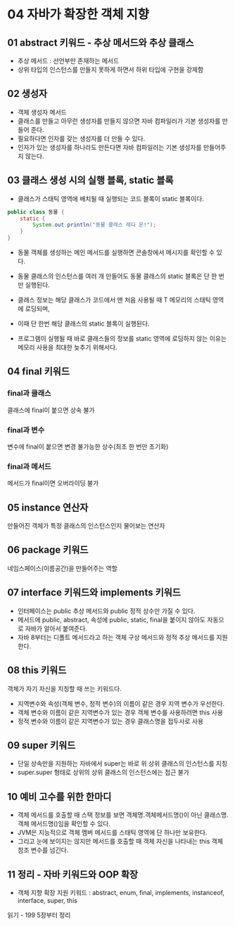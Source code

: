 # 04 자바가 확장한 객체 지향

## 01 abstract 키워드 - 추상 메서드와 추상 클래스
* 추상 메서드 : 선언부만 존재하는 메서드
* 상위 타입의 인스턴스를 만들지 못하게 하면서 하위 타입에 구현을 강제함

## 02 생성자
* 객체 생성자 메서드
* 클래스를 만들고 아무런 생성자를 만들지 않으면 자바 컴파일러가 기본 생성자를 만들어 준다.
* 필요하다면 인자를 갖는 생성자를 더 만들 수 있다.
* 인자가 있는 생성자를 하나라도 만든다면 자바 컴파일러는 기본 생성자를 만들어주지 않는다.

## 03 클래스 생성 시의 실행 블록, static 블록
* 클래스가 스태틱 영역에 배치될 때 실행되는 코드 블록이 static 블록이다.
```java
public class 동물 {
    static {
        System.out.println("동물 클래스 레디 온!");
    }
}
```
* 동물 객체를 생성하는 메인 메서드를 실행하면 콘솔창에서 메시지를 확인할 수 있다.
* 동물 클래스의 인스턴스를 여러 개 만들어도 동물 클래스의 static 블록은 단 한 번만 실행된다.

* 클래스 정보는 해당 클래스가 코드에서 맨 처음 사용될 때 T 메모리의 스태틱 영역에 로딩되며, 
* 이때 단 한번 해당 클래스의 static 블록이 실행된다.
* 프로그램이 실행될 때 바로 클래스들의 정보를 static 영역에 로딩하지 않는 이유는 메모리 사용을 최대한 늦추기 위해서다.

## 04 final 키워드

### final과 클래스
클래스에 final이 붙으면 상속 불가

### final과 변수
변수에 final이 붙으면 변경 불가능한 상수(최초 한 번만 초기화)

### final과 메서드
메서드가 final이면 오버라이딩 불가

## 05 instance 연산자
만들어진 객체가 특정 클래스의 인스턴스인지 물어보는 연산자

## 06 package 키워드
네임스페이스(이름공간)을 만들어주는 역할

## 07 interface 키워드와 implements 키워드
* 인터페이스는 public 추상 메서드와 public 정적 상수만 가질 수 있다.
* 메서드에 public, abstract, 속성에 public, static, final을 붙이지 않아도 자동으로 자바가 알아서 붙여준다.
* 자바 8부터는 디폴트 메서드라고 하는 객체 구상 메서드와 정적 추상 메서드를 지원한다.

## 08 this 키워드
객체가 자기 자신을 지칭할 때 쓰는 키워드다.
* 지역변수와 속성(객체 변수, 정적 변수)의 이름이 같은 경우 지역 변수가 우선한다.
* 객체 변수와 이름이 같은 지역변수가 있는 경우 객체 변수를 사용하려면 this 사용
* 정적 변수와 이름이 같은 지역변수가 있는 경우 클래스명을 접두사로 사용

## 09 super 키워드
* 단일 상속만을 지원하는 자바에서 super는 바로 위 상위 클래스의 인스턴스를 지칭
* super.super 형태로 상위의 상위 클래스의 인스턴스에는 접근 불가

## 10 예비 고수를 위한 한마디
* 객체 메서드를 호출할 때 스택 정보를 보면 객체명.객체메서드명()이 아닌 클래스명.객체 메서드명()임을 확인할 수 있다.
* JVM은 지능적으로 객체 멤버 메서드를 스태틱 영역에 단 하나만 보유한다.
* 그리고 눈에 보이지는 않지만 메서드를 호출할 때 객체 자신을 나타내는 this 객체 참조 변수를 넘긴다.

## 11 정리 - 자바 키워드와 OOP 확장
* 객체 지향 확장 지원 키워드 : abstract, enum, final, implements, instanceof, interface, super, this

읽기 - 199
5장부터 정리
